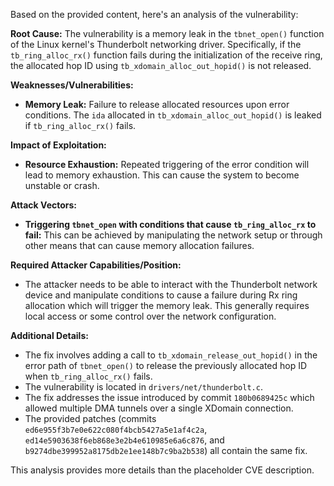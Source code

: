 Based on the provided content, here's an analysis of the vulnerability:

**Root Cause:**
The vulnerability is a memory leak in the `tbnet_open()` function of the Linux kernel's Thunderbolt networking driver. Specifically, if the `tb_ring_alloc_rx()` function fails during the initialization of the receive ring, the allocated hop ID using `tb_xdomain_alloc_out_hopid()` is not released.

**Weaknesses/Vulnerabilities:**
- **Memory Leak:** Failure to release allocated resources upon error conditions. The `ida` allocated in `tb_xdomain_alloc_out_hopid()` is leaked if `tb_ring_alloc_rx()` fails.

**Impact of Exploitation:**
- **Resource Exhaustion:** Repeated triggering of the error condition will lead to memory exhaustion. This can cause the system to become unstable or crash.

**Attack Vectors:**
- **Triggering `tbnet_open` with conditions that cause `tb_ring_alloc_rx` to fail:** This can be achieved by manipulating the network setup or through other means that can cause memory allocation failures.

**Required Attacker Capabilities/Position:**
- The attacker needs to be able to interact with the Thunderbolt network device and manipulate conditions to cause a failure during Rx ring allocation which will trigger the memory leak. This generally requires local access or some control over the network configuration.

**Additional Details:**
- The fix involves adding a call to `tb_xdomain_release_out_hopid()` in the error path of `tbnet_open()` to release the previously allocated hop ID when `tb_ring_alloc_rx()` fails.
- The vulnerability is located in `drivers/net/thunderbolt.c`.
- The fix addresses the issue introduced by commit `180b0689425c` which allowed multiple DMA tunnels over a single XDomain connection.
- The provided patches (commits `ed6e955f3b7e0e622c080f4bcb5427a5e1af4c2a`, `ed14e5903638f6eb868e3e2b4e610985e6a6c876`, and `b9274dbe399952a8175db2e1ee148b7c9ba2b538`) all contain the same fix.

This analysis provides more details than the placeholder CVE description.